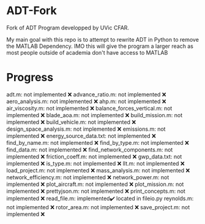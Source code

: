 # ADT-Fork
Fork of ADT Program developped by UVic CFAR.

My main goal with this repo is to attempt to rewrite ADT in Python to remove the MATLAB Dependency.
IMO this will give the program a larger reach as most people outside of academia don't have access to MATLAB

# Progress

adt.m: not implemented ❌
advance_ratio.m: not implemented ❌
aero_analysis.m: not implemented ❌
ahp.m: not implemented ❌
air_viscosity.m: not implemented ❌
balance_forces_vertical.m: not implemented ❌
blade_aoa.m: not implemented ❌
build_mission.m: not implemented ❌
build_vehicle.m: not implemented ❌
design_space_analysis.m: not implemented ❌
emissions.m: not implemented ❌
energy_source_data.txt: not implemented ❌
find_by_name.m: not implemented ❌
find_by_type.m: not implemented ❌
find_data.m: not implemented ❌
find_network_components.m: not implemented ❌
friction_coeff.m: not implemented ❌
gwp_data.txt: not implemented ❌
is_type.m: not implemented ❌
llt.m: not implemented ❌
load_project.m: not implemented ❌
mass_analysis.m: not implemented ❌
network_efficiency.m: not implemented ❌
network_power.m: not implemented ❌
plot_aircraft.m: not implemented ❌
plot_mission.m: not implemented ❌
prettyjson.m: not implemented ❌
print_concepts.m: not implemented ❌
read_file.m: implemented✔️ located in fileio.py
reynolds.m: not implemented ❌
rotor_area.m: not implemented ❌
save_project.m: not implemented ❌